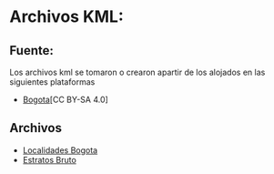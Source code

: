 # Archivos KML:

## Fuente:
Los archivos kml se tomaron o crearon apartir de los alojados en las siguientes plataformas
* [Bogota](http://metadatos.ideca.gov.co/geoportal/catalog/main/home.page)[CC BY-SA 4.0]

## Archivos
* [Localidades Bogota](https://drive.google.com/file/d/1BZtGjF2hY9zBerq46kgAyagtM8kJkE2z/view?usp=sharing)
* [Estratos Bruto](https://drive.google.com/open?id=1E9bXxMHmiO9HvGwYRoXBJxFeqP-BJ0J7)